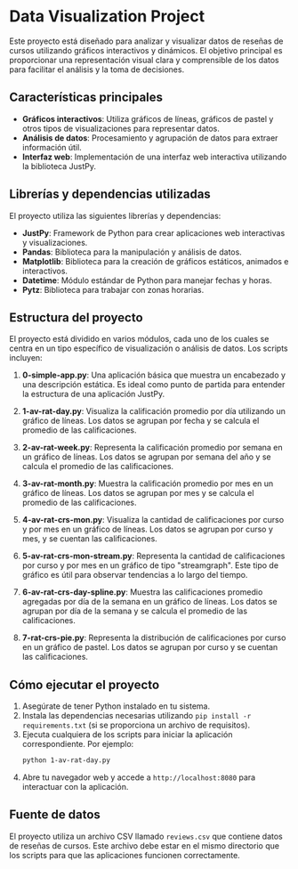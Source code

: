 # Data Visualization Project

Este proyecto está diseñado para analizar y visualizar datos de reseñas de cursos utilizando gráficos interactivos y dinámicos. El objetivo principal es proporcionar una representación visual clara y comprensible de los datos para facilitar el análisis y la toma de decisiones.

## Características principales

- **Gráficos interactivos**: Utiliza gráficos de líneas, gráficos de pastel y otros tipos de visualizaciones para representar datos.
- **Análisis de datos**: Procesamiento y agrupación de datos para extraer información útil.
- **Interfaz web**: Implementación de una interfaz web interactiva utilizando la biblioteca JustPy.

## Librerías y dependencias utilizadas

El proyecto utiliza las siguientes librerías y dependencias:

- **JustPy**: Framework de Python para crear aplicaciones web interactivas y visualizaciones.
- **Pandas**: Biblioteca para la manipulación y análisis de datos.
- **Matplotlib**: Biblioteca para la creación de gráficos estáticos, animados e interactivos.
- **Datetime**: Módulo estándar de Python para manejar fechas y horas.
- **Pytz**: Biblioteca para trabajar con zonas horarias.

## Estructura del proyecto

El proyecto está dividido en varios módulos, cada uno de los cuales se centra en un tipo específico de visualización o análisis de datos. Los scripts incluyen:

1. **0-simple-app.py**: Una aplicación básica que muestra un encabezado y una descripción estática. Es ideal como punto de partida para entender la estructura de una aplicación JustPy.

2. **1-av-rat-day.py**: Visualiza la calificación promedio por día utilizando un gráfico de líneas. Los datos se agrupan por fecha y se calcula el promedio de las calificaciones.

3. **2-av-rat-week.py**: Representa la calificación promedio por semana en un gráfico de líneas. Los datos se agrupan por semana del año y se calcula el promedio de las calificaciones.

4. **3-av-rat-month.py**: Muestra la calificación promedio por mes en un gráfico de líneas. Los datos se agrupan por mes y se calcula el promedio de las calificaciones.

5. **4-av-rat-crs-mon.py**: Visualiza la cantidad de calificaciones por curso y por mes en un gráfico de líneas. Los datos se agrupan por curso y mes, y se cuentan las calificaciones.

6. **5-av-rat-crs-mon-stream.py**: Representa la cantidad de calificaciones por curso y por mes en un gráfico de tipo "streamgraph". Este tipo de gráfico es útil para observar tendencias a lo largo del tiempo.

7. **6-av-rat-crs-day-spline.py**: Muestra las calificaciones promedio agregadas por día de la semana en un gráfico de líneas. Los datos se agrupan por día de la semana y se calcula el promedio de las calificaciones.

8. **7-rat-crs-pie.py**: Representa la distribución de calificaciones por curso en un gráfico de pastel. Los datos se agrupan por curso y se cuentan las calificaciones.


## Cómo ejecutar el proyecto

1. Asegúrate de tener Python instalado en tu sistema.
2. Instala las dependencias necesarias utilizando `pip install -r requirements.txt` (si se proporciona un archivo de requisitos).
3. Ejecuta cualquiera de los scripts para iniciar la aplicación correspondiente. Por ejemplo:
   ```bash
   python 1-av-rat-day.py
4. Abre tu navegador web y accede a `http://localhost:8080` para interactuar con la aplicación.
   
## Fuente de datos
   
El proyecto utiliza un archivo CSV llamado `reviews.csv` que contiene datos de reseñas de cursos. Este archivo debe estar en el mismo directorio que los scripts para que las aplicaciones funcionen correctamente.